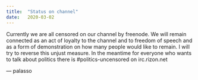 ```yaml
---
title:  "Status on channel"
date:   2020-03-02
---
```

Currently we are all censored on our channel by freenode. We will remain connected as an act of loyalty to the channel and to freedom of speech and as a form of demonstration on how many people would like to remain. I will try to reverse this unjust measure. In the meantime for everyone who wants to talk about politics there is #politics-uncensored on irc.rizon.net

— palasso
